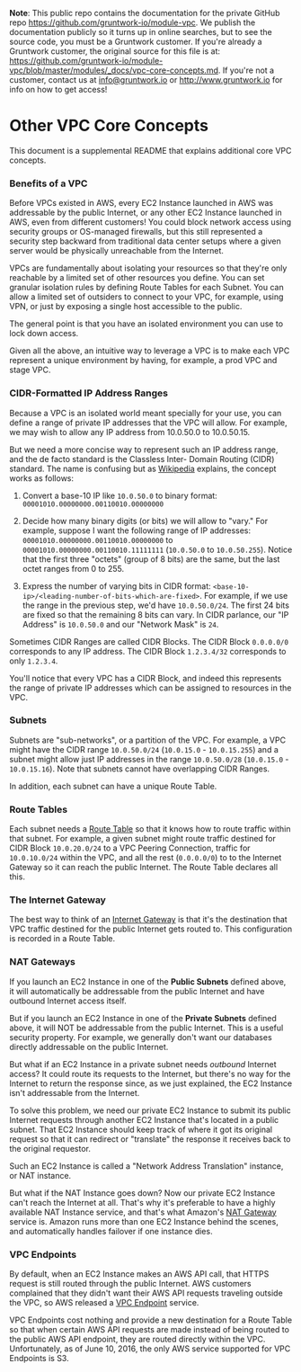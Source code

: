 **Note**: This public repo contains the documentation for the private GitHub repo <https://github.com/gruntwork-io/module-vpc>.
We publish the documentation publicly so it turns up in online searches, but to see the source code, you must be a Gruntwork customer.
If you're already a Gruntwork customer, the original source for this file is at: <https://github.com/gruntwork-io/module-vpc/blob/master/modules/_docs/vpc-core-concepts.md>.
If you're not a customer, contact us at <info@gruntwork.io> or <http://www.gruntwork.io> for info on how to get access!

# Other VPC Core Concepts

This document is a supplemental README that explains additional core VPC concepts.

### Benefits of a VPC

Before VPCs existed in AWS, every EC2 Instance launched in AWS was addressable by the public Internet, or any other EC2
Instance launched in AWS, even from different customers! You could block network access using security groups or OS-managed
firewalls, but this still represented a security step backward from traditional data center setups where a given server would be physically unreachable from the Internet.

VPCs are fundamentally about isolating your resources so that they're only reachable by a limited set of other resources
you define. You can set granular isolation rules by defining Route Tables for each Subnet. You can allow a limited set
of outsiders to connect to your VPC, for example, using VPN, or just by exposing a single host accessible to the public.

The general point is that you have an isolated environment you can use to lock down access.

Given all the above, an intuitive way to leverage a VPC is to make each VPC represent a unique environment by having,
for example, a prod VPC and stage VPC.

### CIDR-Formatted IP Address Ranges

Because a VPC is an isolated world meant specially for your use, you can define a range of private IP addresses that the VPC
will allow. For example, we may wish to allow any IP address from 10.0.50.0 to 10.0.50.15.

But we need a more concise way to represent such an IP address range, and the de facto standard is the Classless Inter-
Domain Routing (CIDR) standard. The name is confusing but as [Wikipedia](https://en.wikipedia.org/wiki/Classless_Inter-Domain_Routing) explains, the concept works as follows:

1. Convert a base-10 IP like `10.0.50.0` to binary format: `00001010.00000000.00110010.00000000`

2. Decide how many binary digits (or bits) we will allow to "vary." For example, suppose I want the following range of IP
   addresses: `00001010.00000000.00110010.00000000` to `00001010.00000000.00110010.11111111` (`10.0.50.0` to `10.0.50.255`).
   Notice that the first three "octets" (group of 8 bits) are the same, but the last octet ranges from 0 to 255.

3. Express the number of varying bits in CIDR format: `<base-10-ip>/<leading-number-of-bits-which-are-fixed>`. For
   example, if we use the range in the previous step, we'd have `10.0.50.0/24`. The first 24 bits are fixed so that the
   remaining 8 bits can vary. In CIDR parlance, our "IP Address" is `10.0.50.0` and our "Network Mask" is `24`.

Sometimes CIDR Ranges are called CIDR Blocks. The CIDR Block `0.0.0.0/0` corresponds to any IP address. The CIDR Block
`1.2.3.4/32` corresponds to only `1.2.3.4`.

You'll notice that every VPC has a CIDR Block, and indeed this represents the range of private IP addresses
which can be assigned to resources in the VPC.

### Subnets

Subnets are "sub-networks", or a partition of the VPC. For example, a VPC might have the CIDR range `10.0.50.0/24`
(`10.0.15.0` - `10.0.15.255`) and a subnet might allow just IP addresses in the range `10.0.50.0/28` (`10.0.15.0` -
`10.0.15.16`). Note that subnets cannot have overlapping CIDR Ranges.

In addition, each subnet can have a unique Route Table.

### Route Tables

Each subnet needs a [Route Table](http://docs.aws.amazon.com/AmazonVPC/latest/UserGuide/VPC_Route_Tables.html) so that
it knows how to route traffic within that subnet. For example, a given subnet might route traffic destined for CIDR Block
`10.0.20.0/24` to a VPC Peering Connection, traffic for `10.0.10.0/24` within the VPC, and all the rest (`0.0.0.0/0`) to
to the Internet Gateway so it can reach the public Internet. The Route Table declares all this.

### The Internet Gateway

The best way to think of an [Internet Gateway](http://docs.aws.amazon.com/AmazonVPC/latest/UserGuide/VPC_Internet_Gateway.html)
is that it's the destination that VPC traffic destined for the public Internet gets routed to. This configuration is
recorded in a Route Table.

### NAT Gateways

If you launch an EC2 Instance in one of the **Public Subnets** defined above, it will automatically be addressable from
the public Internet and have outbound Internet access itself.

But if you launch an EC2 Instance in one of the **Private Subnets** defined above, it will NOT be addressable from the
public Internet. This is a useful security property. For example, we generally don't want our databases directly addressable
on the public Internet.

But what if an EC2 Instance in a private subnet needs *outbound* Internet access? It could route its requests to the
Internet, but there's no way for the Internet to return the response since, as we just explained, the EC2 Instance isn't
addressable from the Internet.

To solve this problem, we need our private EC2 Instance to submit its public Internet requests through another EC2 Instance
that's located in a public subnet. That EC2 Instance should keep track of where it got its original request so that it
can redirect or "translate" the response it receives back to the original requestor.

Such an EC2 Instance is called a "Network Address Translation" instance, or NAT instance.

But what if the NAT Instance goes down? Now our private EC2 Instance can't reach the Internet at all. That's why it's
preferable to have a highly available NAT Instance service, and that's what Amazon's [NAT Gateway](http://docs.aws.amazon.com/AmazonVPC/latest/UserGuide/vpc-nat-gateway.html)
service is. Amazon runs more than one EC2 Instance behind the scenes, and automatically handles failover if one instance dies.

### VPC Endpoints

By default, when an EC2 Instance makes an AWS API call, that HTTPS request is still routed through the public Internet.
AWS customers complained that they didn't want their AWS API requests traveling outside the VPC, so AWS released a
[VPC Endpoint](http://docs.aws.amazon.com/AmazonVPC/latest/UserGuide/vpc-endpoints.html) service.

VPC Endpoints cost nothing and provide a new destination for a Route Table so that when certain AWS API requests are made
instead of being routed to the public AWS API endpoint, they are routed directly within the VPC. Unfortunately, as of
June 10, 2016, the only AWS service supported for VPC Endpoints is S3.
